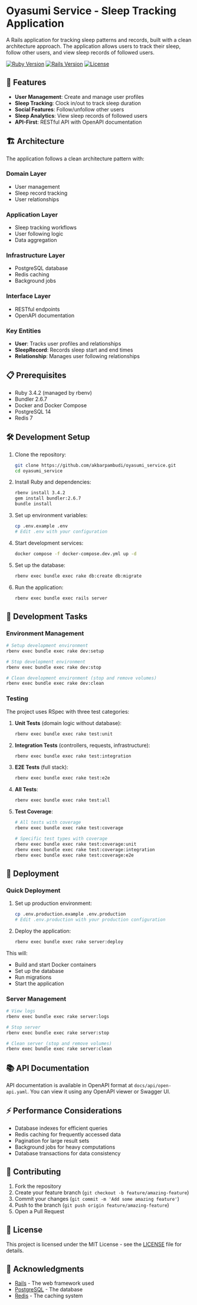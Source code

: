 # Oyasumi Service - Sleep Tracking Application

A Rails application for tracking sleep patterns and records, built with a clean architecture approach. The application allows users to track their sleep, follow other users, and view sleep records of followed users.

[![Ruby Version](https://img.shields.io/badge/ruby-3.4.2-red.svg)](https://www.ruby-lang.org/en/)
[![Rails Version](https://img.shields.io/badge/rails-8.0.0-red.svg)](https://rubyonrails.org/)
[![License](https://img.shields.io/badge/license-MIT-blue.svg)](LICENSE)

## 🚀 Features

- **User Management**: Create and manage user profiles
- **Sleep Tracking**: Clock in/out to track sleep duration
- **Social Features**: Follow/unfollow other users
- **Sleep Analytics**: View sleep records of followed users
- **API-First**: RESTful API with OpenAPI documentation

## 🏗️ Architecture

The application follows a clean architecture pattern with:

### Domain Layer
- User management
- Sleep record tracking
- User relationships

### Application Layer
- Sleep tracking workflows
- User following logic
- Data aggregation

### Infrastructure Layer
- PostgreSQL database
- Redis caching
- Background jobs

### Interface Layer
- RESTful endpoints
- OpenAPI documentation

### Key Entities
- **User**: Tracks user profiles and relationships
- **SleepRecord**: Records sleep start and end times
- **Relationship**: Manages user following relationships

## 📋 Prerequisites

- Ruby 3.4.2 (managed by rbenv)
- Bundler 2.6.7
- Docker and Docker Compose
- PostgreSQL 14
- Redis 7

## 🛠️ Development Setup

1. Clone the repository:
   ```bash
   git clone https://github.com/akbarpambudi/oyasumi_service.git
   cd oyasumi_service
   ```

2. Install Ruby and dependencies:
   ```bash
   rbenv install 3.4.2
   gem install bundler:2.6.7
   bundle install
   ```

3. Set up environment variables:
   ```bash
   cp .env.example .env
   # Edit .env with your configuration
   ```

4. Start development services:
   ```bash
   docker compose -f docker-compose.dev.yml up -d
   ```

5. Set up the database:
   ```bash
   rbenv exec bundle exec rake db:create db:migrate
   ```

6. Run the application:
   ```bash
   rbenv exec bundle exec rails server
   ```

## 🔧 Development Tasks

### Environment Management
```bash
# Setup development environment
rbenv exec bundle exec rake dev:setup

# Stop development environment
rbenv exec bundle exec rake dev:stop

# Clean development environment (stop and remove volumes)
rbenv exec bundle exec rake dev:clean
```

### Testing
The project uses RSpec with three test categories:

1. **Unit Tests** (domain logic without database):
   ```bash
   rbenv exec bundle exec rake test:unit
   ```

2. **Integration Tests** (controllers, requests, infrastructure):
   ```bash
   rbenv exec bundle exec rake test:integration
   ```

3. **E2E Tests** (full stack):
   ```bash
   rbenv exec bundle exec rake test:e2e
   ```

4. **All Tests**:
   ```bash
   rbenv exec bundle exec rake test:all
   ```

5. **Test Coverage**:
   ```bash
   # All tests with coverage
   rbenv exec bundle exec rake test:coverage

   # Specific test types with coverage
   rbenv exec bundle exec rake test:coverage:unit
   rbenv exec bundle exec rake test:coverage:integration
   rbenv exec bundle exec rake test:coverage:e2e
   ```

## 🚀 Deployment

### Quick Deployment

1. Set up production environment:
   ```bash
   cp .env.production.example .env.production
   # Edit .env.production with your production configuration
   ```

2. Deploy the application:
   ```bash
   rbenv exec bundle exec rake server:deploy
   ```

This will:
- Build and start Docker containers
- Set up the database
- Run migrations
- Start the application

### Server Management
```bash
# View logs
rbenv exec bundle exec rake server:logs

# Stop server
rbenv exec bundle exec rake server:stop

# Clean server (stop and remove volumes)
rbenv exec bundle exec rake server:clean
```

## 📚 API Documentation

API documentation is available in OpenAPI format at `docs/api/open-api.yaml`. You can view it using any OpenAPI viewer or Swagger UI.

## ⚡ Performance Considerations

- Database indexes for efficient queries
- Redis caching for frequently accessed data
- Pagination for large result sets
- Background jobs for heavy computations
- Database transactions for data consistency

## 🤝 Contributing

1. Fork the repository
2. Create your feature branch (`git checkout -b feature/amazing-feature`)
3. Commit your changes (`git commit -m 'Add some amazing feature'`)
4. Push to the branch (`git push origin feature/amazing-feature`)
5. Open a Pull Request

## 📄 License

This project is licensed under the MIT License - see the [LICENSE](LICENSE) file for details.

## 🙏 Acknowledgments

- [Rails](https://rubyonrails.org/) - The web framework used
- [PostgreSQL](https://www.postgresql.org/) - The database
- [Redis](https://redis.io/) - The caching system